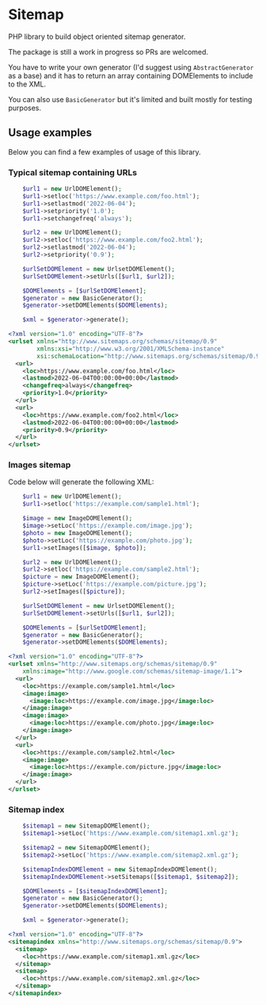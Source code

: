 # Sitemap

PHP library to build object oriented sitemap generator.

The package is still a work in progress so PRs are welcomed.

You have to write your own generator (I'd suggest using `AbstractGenerator` as a base) and it has to return an array
containing DOMElements to include to the XML.

You can also use `BasicGenerator` but it's limited and built mostly for testing purposes.

## Usage examples

Below you can find a few examples of usage of this library.

### Typical sitemap containing URLs

```php
    $url1 = new UrlDOMElement();
    $url1->setloc('https://www.example.com/foo.html');
    $url1->setlastmod('2022-06-04');
    $url1->setpriority('1.0');
    $url1->setchangefreq('always');

    $url2 = new UrlDOMElement();
    $url2->setloc('https://www.example.com/foo2.html');
    $url2->setlastmod('2022-06-04');
    $url2->setpriority('0.9');

    $urlSetDOMElement = new UrlsetDOMElement();
    $urlSetDOMElement->setUrls([$url1, $url2]);

    $DOMElements = [$urlSetDOMElement];
    $generator = new BasicGenerator();
    $generator->setDOMElements($DOMElements);

    $xml = $generator->generate();
```

```xml
<?xml version="1.0" encoding="UTF-8"?>
<urlset xmlns="http://www.sitemaps.org/schemas/sitemap/0.9"
        xmlns:xsi="http://www.w3.org/2001/XMLSchema-instance"
        xsi:schemaLocation="http://www.sitemaps.org/schemas/sitemap/0.9 http://www.sitemaps.org/schemas/sitemap/0.9/sitemap.xsd">
  <url>
    <loc>https://www.example.com/foo.html</loc>
    <lastmod>2022-06-04T00:00:00+00:00</lastmod>
    <changefreq>always</changefreq>
    <priority>1.0</priority>
  </url>
  <url>
    <loc>https://www.example.com/foo2.html</loc>
    <lastmod>2022-06-04T00:00:00+00:00</lastmod>
    <priority>0.9</priority>
  </url>
</urlset>
```

### Images sitemap

Code below will generate the following XML:

```php
    $url1 = new UrlDOMElement();
    $url1->setloc('https://example.com/sample1.html');

    $image = new ImageDOMElement();
    $image->setLoc('https://example.com/image.jpg');
    $photo = new ImageDOMElement();
    $photo->setLoc('https://example.com/photo.jpg');
    $url1->setImages([$image, $photo]);

    $url2 = new UrlDOMElement();
    $url2->setloc('https://example.com/sample2.html');
    $picture = new ImageDOMElement();
    $picture->setLoc('https://example.com/picture.jpg');
    $url2->setImages([$picture]);

    $urlSetDOMElement = new UrlsetDOMElement();
    $urlSetDOMElement->setUrls([$url1, $url2]);

    $DOMElements = [$urlSetDOMElement];
    $generator = new BasicGenerator();
    $generator->setDOMElements($DOMElements);
```

```xml
<?xml version="1.0" encoding="UTF-8"?>
<urlset xmlns="http://www.sitemaps.org/schemas/sitemap/0.9"
    xmlns:image="http://www.google.com/schemas/sitemap-image/1.1">
  <url>
    <loc>https://example.com/sample1.html</loc>
    <image:image>
      <image:loc>https://example.com/image.jpg</image:loc>
    </image:image>
    <image:image>
      <image:loc>https://example.com/photo.jpg</image:loc>
    </image:image>
  </url>
  <url>
    <loc>https://example.com/sample2.html</loc>
    <image:image>
      <image:loc>https://example.com/picture.jpg</image:loc>
    </image:image>
  </url>
</urlset>
```

### Sitemap index

```php
    $sitemap1 = new SitemapDOMElement();
    $sitemap1->setLoc('https://www.example.com/sitemap1.xml.gz');

    $sitemap2 = new SitemapDOMElement();
    $sitemap2->setLoc('https://www.example.com/sitemap2.xml.gz');

    $sitemapIndexDOMElement = new SitemapIndexDOMElement();
    $sitemapIndexDOMElement->setSitemaps([$sitemap1, $sitemap2]);

    $DOMElements = [$sitemapIndexDOMElement];
    $generator = new BasicGenerator();
    $generator->setDOMElements($DOMElements);

    $xml = $generator->generate();
```

```xml
<?xml version="1.0" encoding="UTF-8"?>
<sitemapindex xmlns="http://www.sitemaps.org/schemas/sitemap/0.9">
  <sitemap>
    <loc>https://www.example.com/sitemap1.xml.gz</loc>
  </sitemap>
  <sitemap>
    <loc>https://www.example.com/sitemap2.xml.gz</loc>
  </sitemap>
</sitemapindex>
```
